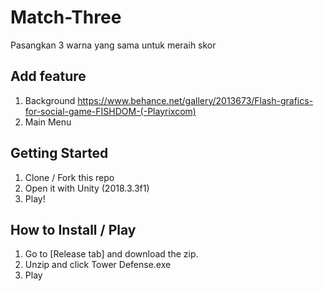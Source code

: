 # Match-Three
Pasangkan 3 warna yang sama untuk meraih skor

## Add feature
1. Background https://www.behance.net/gallery/2013673/Flash-grafics-for-social-game-FISHDOM-(-Playrixcom)
2. Main Menu

## Getting Started
1. Clone / Fork this repo
2. Open it with Unity (2018.3.3f1)
3. Play!

## How to Install / Play
1. Go to [Release tab] and download the zip.
2. Unzip and click Tower Defense.exe
3. Play